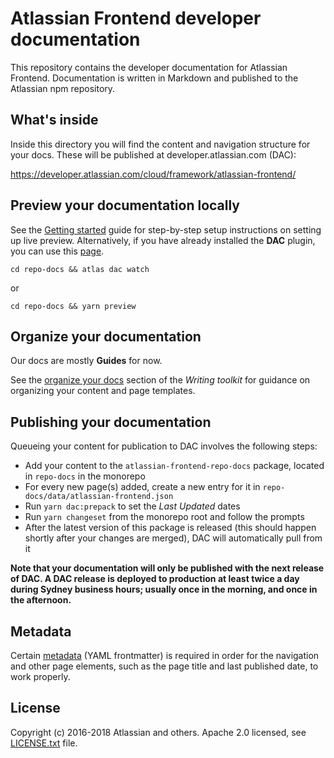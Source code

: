 # Atlassian Frontend developer documentation

This repository contains the developer documentation for Atlassian Frontend. Documentation is written
in Markdown and published to the Atlassian npm repository.

## What's inside

Inside this directory you will find the content and navigation structure for your docs. These will
be published at developer.atlassian.com (DAC):

<https://developer.atlassian.com/cloud/framework/atlassian-frontend/>

## Preview your documentation locally

See the [Getting started](https://developer.atlassian.com/platform/writing-toolkit/getting-started/) guide for step-by-step setup instructions on setting up live preview.
Alternatively, if you have already installed the **DAC** plugin, you can use this [page](https://developer.atlassian.com/platform/writing-toolkit/viewing-your-docs-locally/).

```
cd repo-docs && atlas dac watch
```
or 

```
cd repo-docs && yarn preview
```

## Organize your documentation

Our docs are mostly **Guides** for now.

See the [organize your docs](https://developer.atlassian.com/platform/writing-toolkit/organizing-your-docs/)
section of the _Writing toolkit_ for guidance on organizing your content and page templates.

## Publishing your documentation

Queueing your content for publication to DAC involves the following steps:

- Add your content to the `atlassian-frontend-repo-docs` package, located in `repo-docs` in the monorepo
- For every new page(s) added, create a new entry for it in `repo-docs/data/atlassian-frontend.json`
- Run `yarn dac:prepack` to set the _Last Updated_ dates
- Run `yarn changeset` from the monorepo root and follow the prompts
- After the latest version of this package is released (this should happen shortly after your changes are merged), DAC will automatically pull from it

**Note that your documentation will only be published with the next release of DAC. A DAC release is deployed to production at least twice a day during Sydney business hours; usually once in the morning, and once in the afternoon.**

## Metadata

Certain [metadata](https://developer.atlassian.com/platform/writing-toolkit/metadata/) (YAML
frontmatter) is required in order for the navigation and other page elements, such as the
page title and last published date, to work properly.

## License

Copyright (c) 2016-2018 Atlassian and others.
Apache 2.0 licensed, see [LICENSE.txt](LICENSE.txt) file.
